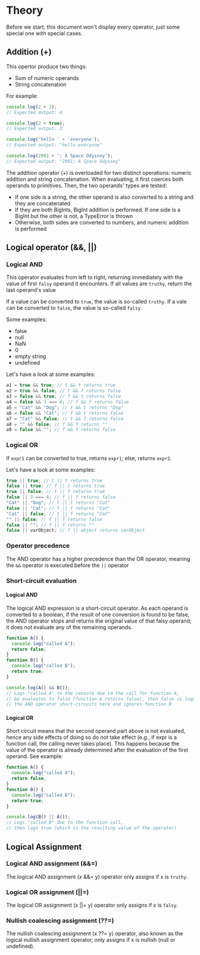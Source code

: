 # Theory 

Before we start, this document won't display every operator, just some special one with special cases.
## Addition (+)
This opertor produce two things:
- Sum of numeric operands
- String concatenation

For example:
```javascript
console.log(2 + 2);
// Expected output: 4

console.log(2 + true);
// Expected output: 3

console.log('hello ' + 'everyone');
// Expected output: "hello everyone"

console.log(2001 + ': A Space Odyssey');
// Expected output: "2001: A Space Odyssey"

```

The addition operator (+) is overloaded for two distinct operations: numeric addition and string concatenation. When evaluating, it first coerces both operands to primitives. Then, the two operands' types are tested:

- If one side is a string, the other operand is also converted to a string and they are concatenated
- If they are both BigInts, BigInt addition is performed. If one side is a BigInt but the other is not, a TypeError is thrown
- Otherwise, both sides are converted to numbers, and numeric addition is performed

## Logical operator  (&&, ||)
### Logical AND 
This operator evaluates from left to right, returning immediately with the value of first `falsy` operand it encounters. If all values are `truthy`, return the last operand's value

If a value can be converted to `true`, the value is so-called `truthy`. If a vale can be converted to `false`, the value is so-called `falsy`.

Some examples:
- false
- null 
- NaN
- 0
- empty string 
- undefined

Let's have a look at some examples:
```javascript
a1 = true && true; // t && t returns true
a2 = true && false; // t && f returns false
a3 = false && true; // f && t returns false
a4 = false && 3 === 4; // f && f returns false
a5 = "Cat" && "Dog"; // t && t returns "Dog"
a6 = false && "Cat"; // f && t returns false
a7 = "Cat" && false; // t && f returns false
a8 = "" && false; // f && f returns ""
a9 = false && ""; // f && f returns false
```
### Logical OR
If `expr1` can be converted to true, returns `expr1`; else, returns `expr2`.

Let's have a look at some examples:
```javascript
true || true; // t || t returns true
false || true; // f || t returns true
true || false; // t || f returns true
false || 3 === 4; // f || f returns false
"Cat" || "Dog"; // t || t returns "Cat"
false || "Cat"; // f || t returns "Cat"
"Cat" || false; // t || f returns "Cat"
"" || false; // f || f returns false
false || ""; // f || f returns ""
false || varObject; // f || object returns varObject
```

### Operator precedence
The AND operator has a higher precedence than the OR operator, meaning the `&&` operator is executed before the `||` operator

### Short-circuit evaluation
#### Logical AND 
The logical AND expression is a short-circuit operator. As each operand is converted to a boolean, if the result of one conversion is found to be false, the AND operator stops and returns the original value of that falsy operand; it does not evaluate any of the remaining operands.
```javascript
function A() {
  console.log("called A");
  return false;
}
function B() {
  console.log("called B");
  return true;
}

console.log(A() && B());
// Logs "called A" to the console due to the call for function A,
// && evaluates to false (function A returns false), then false is logged to the console;
// the AND operator short-circuits here and ignores function B

```

#### Logical OR 
Short circuit means that the second operand part above is not evaluated, hence any side effects of doing so do not take effect (e.g., if expr is a function call, the calling never takes place). This happens because the value of the operator is already determined after the evaluation of the first operand. See example:

```javascript
function A() {
  console.log("called A");
  return false;
}
function B() {
  console.log("called B");
  return true;
}

console.log(B() || A());
// Logs "called B" due to the function call,
// then logs true (which is the resulting value of the operator)

```

## Logical Assignment
### Logical AND assignment (&&=)
The logical AND assignment (x &&= y) operator only assigns if x is `truthy`.

### Logical OR assignment (||=)
The logical OR assignment (x ||= y) operator only assigns if x is `falsy`.

### Nullish coalescing assignment (??=)
The nullish coalescing assignment (x ??= y) operator, also known as the logical nullish assignment operator, only assigns if x is nullish (null or undefined).
